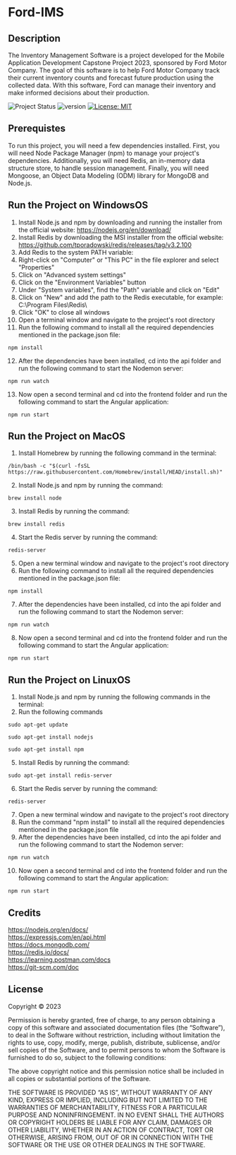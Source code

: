 # Ford-IMS

## Description

The Inventory Management Software is a project developed for the Mobile Application Development Capstone Project 2023, sponsored by Ford Motor Company. The goal of this software is to help Ford Motor Company track their current inventory counts and forecast future production using the collected data. With this software, Ford can manage their inventory and make informed decisions about their production.

![Project Status](https://img.shields.io/badge/status-completed-brightgreen.svg)
![version](https://img.shields.io/badge/version-1.0.0--first%20release-blue.svg)
[![License: MIT](https://img.shields.io/badge/License-MIT-brightgreen.svg)](https://opensource.org/licenses/MIT)


## Prerequistes

To run this project, you will need a few dependencies installed. First, you will need Node Package Manager (npm) to manage your project's dependencies. Additionally, you will need Redis, an in-memory data structure store, to handle session management. Finally, you will need Mongoose, an Object Data Modeling (ODM) library for MongoDB and Node.js.

## Run the Project on WindowsOS

1. Install Node.js and npm by downloading and running the installer from the official website: https://nodejs.org/en/download/
2. Install Redis by downloading the MSI installer from the official website: https://github.com/tporadowski/redis/releases/tag/v3.2.100
3. Add Redis to the system PATH variable:
4. Right-click on "Computer" or "This PC" in the file explorer and select "Properties"
5. Click on "Advanced system settings"
6. Click on the "Environment Variables" button
7. Under "System variables", find the "Path" variable and click on "Edit"
8. Click on "New" and add the path to the Redis executable, for example: C:\Program Files\Redis\
9. Click "OK" to close all windows
10. Open a terminal window and navigate to the project's root directory
11. Run the following command to install all the required dependencies mentioned in the package.json file:
```
npm install
```
12. After the dependencies have been installed, cd into the api folder and run the following command to start the Nodemon server:
```
npm run watch
```
13. Now open a second terminal and cd into the frontend folder and run the following command to start the Angular application:
```
npm run start
```

## Run the Project on MacOS

1. Install Homebrew by running the following command in the terminal: 
```
/bin/bash -c "$(curl -fsSL https://raw.githubusercontent.com/Homebrew/install/HEAD/install.sh)"
```
2. Install Node.js and npm by running the command: 
```
brew install node
```
3. Install Redis by running the command: 
```
brew install redis
```
4. Start the Redis server by running the command: 
```
redis-server
```
5. Open a new terminal window and navigate to the project's root directory
6. Run the following command to install all the required dependencies mentioned in the package.json file:
```
npm install
```
7. After the dependencies have been installed, cd into the api folder and run the following command to start the Nodemon server:
```
npm run watch
```
8. Now open a second terminal and cd into the frontend folder and run the following command to start the Angular application:
``` 
npm run start 
```

## Run the Project on LinuxOS

1. Install Node.js and npm by running the following commands in the terminal:
2. Run the following commands
```
sudo apt-get update
```
```
sudo apt-get install nodejs
```
```
sudo apt-get install npm
```
5. Install Redis by running the command: 
```
sudo apt-get install redis-server
```
6. Start the Redis server by running the command: 
```
redis-server
```
7. Open a new terminal window and navigate to the project's root directory
8. Run the command "npm install" to install all the required dependencies mentioned in the package.json file
9. After the dependencies have been installed, cd into the api folder and run the following command to start the Nodemon server:
```
npm run watch
```
10. Now open a second terminal and cd into the frontend folder and run the following command to start the Angular application:
```
npm run start
``` 

## Credits

https://nodejs.org/en/docs/ <br/>
https://expressjs.com/en/api.html <br/>
https://docs.mongodb.com/ <br/>
https://redis.io/docs/ <br />
https://learning.postman.com/docs <br />
https://git-scm.com/doc <br />

## License

Copyright &copy; 2023

Permission is hereby granted, free of charge, to any person obtaining a copy of this software and associated documentation files (the “Software”), to deal in the Software without restriction, including without limitation the rights to use, copy, modify, merge, publish, distribute, sublicense, and/or sell copies of the Software, and to permit persons to whom the Software is furnished to do so, subject to the following conditions:

The above copyright notice and this permission notice shall be included in all copies or substantial portions of the Software.

THE SOFTWARE IS PROVIDED “AS IS”, WITHOUT WARRANTY OF ANY KIND, EXPRESS OR IMPLIED, INCLUDING BUT NOT LIMITED TO THE WARRANTIES OF MERCHANTABILITY, FITNESS FOR A PARTICULAR PURPOSE AND NONINFRINGEMENT. IN NO EVENT SHALL THE AUTHORS OR COPYRIGHT HOLDERS BE LIABLE FOR ANY CLAIM, DAMAGES OR OTHER LIABILITY, WHETHER IN AN ACTION OF CONTRACT, TORT OR OTHERWISE, ARISING FROM, OUT OF OR IN CONNECTION WITH THE SOFTWARE OR THE USE OR OTHER DEALINGS IN THE SOFTWARE.